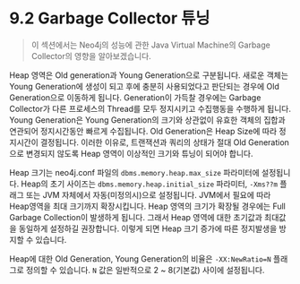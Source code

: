 # 9.2 Garbage Collector 튜닝

> 이 섹션에서는 Neo4j의 성능에 관한 Java Virtual Machine의 Garbage Collector의 영향을 알아보겠습니다.

Heap 영역은 Old generation과 Young Generation으로 구분됩니다. 새로운 객체는 Young Generation에 생성이 되고 후에 충분히 사용되었다고 판단되는 경우에 Old Generation으로 이동하게 됩니다. Generation이 가득찰 경우에는 Garbage Collector가 다른 프로세스의 Thread를 모두 정지시키고 수집행동을 수행하게 됩니다. Young Generation은 Young Generation의 크기와 상관없이 유효한 객체의 집합과 연관되어 정지시간동안 빠르게 수집됩니다. Old Generation은 Heap Size에 따라 정지시간이 결정됩니다. 이러한 이유로, 트랜잭션과 쿼리의 상태가 절대 Old Generation으로 변경되지 않도록 Heap 영역이 이상적인 크기와 튜닝이 되어야 합니다.

Heap 크기는 neo4j.conf 파일의 `dbms.memory.heap.max_size` 파라미터에 설정됩니다. Heap의 초기 사이즈는 `dbms.memory.heap.initial_size` 파라미터, `-Xms??m` 플래그 또는 JVM 자체에서 자동\(미정의시\)으로 설정됩니다. JVM에서 필요에 따라 Heap영역을 최대 크기까지 확장시킵니다. Heap 영역의 크기가 확장될 경우에는 Full Garbage Collection이 발생하게 됩니다. 그래서 Heap 영역에 대한 초기값과 최대값을 동일하게 설정하길 권장합니다. 이렇게 되면 Heap 크기 증가에 따른 정지발생을 방지할 수 있습니다.

Heap에 대한 Old Generation, Young Generation의 비율은 `-XX:NewRatio=N` 플래그로 정의할 수 있습니다. `N` 값은 일반적으로 2 ~ 8\(기본값\) 사이에 설정됩니다. 

